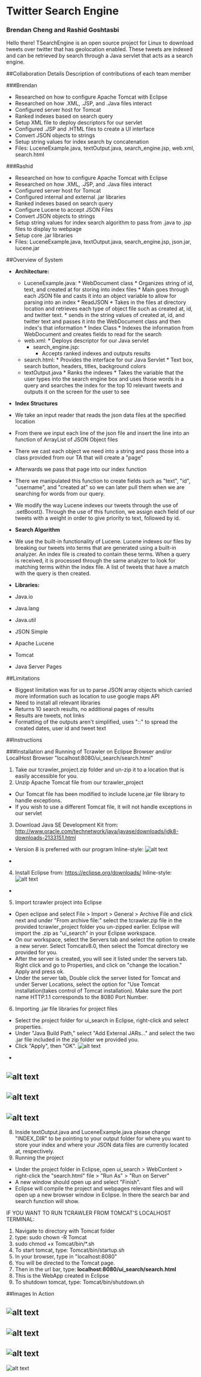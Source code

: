 # Twitter Search Engine
### Brendan Cheng and Rashid Goshtasbi

Hello there! TSearchEngine is an open source project for Linux to download tweets over twitter that has geolocation enabled. These tweets are indexed and can be retrieved by search through a Java servlet that acts as a search engine.

##Collaboration Details
Description of contributions of each team member

###Brendan
* Researched on how to configure Apache Tomcat with Eclipse
* Researched on how .XML, .JSP, and .Java files interact
* Configured server host for Tomcat
* Ranked indexes based on search query
* Setup XML file to deploy descriptors for our servlet
* Configured .JSP and .HTML files to create a UI interface
* Convert JSON objects to strings
* Setup string values for index search by concatenation
* Files: LuceneExample.java, textOutput.java, search\_engine.jsp, web.xml, search.html

###Rashid
* Researched on how to configure Apache Tomcat with Eclipse
* Researched on how .XML, .JSP, and .Java files interact
* Configured server host for Tomcat
* Configured internal and external .jar libraries
* Ranked indexes based on search query
* Configure Lucene to accept JSON Files
* Convert JSON objects to strings
* Setup string values for index search algorithm to pass from .java to .jsp files to display to webpage
* Setup core .jar libraries
* Files: LuceneExample.java, textOutput.java, search\_engine.jsp, json.jar, lucene.jar

##Overview of System
* **Architecture:**
  * LuceneExample.java:
  		* WebDocument class
  			* Organizes string of id, text, and created at for storing into index files
		* Main goes through each JSON file and casts it into an object variable to allow for parsing into an index
		* ReadJSON
			* Takes in the files at directory location and retrieves each type of object file such as created at, id, and twitter text.
			* sends in the string values of created at, id, and twitter text and passes it into the WebDocument class and then index's that information
		* Index Class
			* Indexes the information from WebDocument and creates fields to read for the search
  * web.xml:
  		* Deploys descriptor for our Java servlet
  	* search\_engine.jsp:
  		* Accepts ranked indexes and outputs results
  * search.html:
   		* Provides the interface for our Java Servlet
   		* Text box, search button, headers, titles, background colors
  * textOutput.java
   		* Ranks the indexes
   		* Takes the variable that the user types into the search engine box and uses those words in a query and searches the index for the top 10 relevant tweets and outputs it on the screen for the user to see
* **Index Structures**
 * We take an input reader that reads the json data files at the specified location
 * From there we input each line of the json file and insert the line into an function of ArrayList of JSON Object files
 * There we cast each object we need into a string and pass those into a class provided from our TA that will create a "page"
 * Afterwards we pass that page into our index function
 * There we manipulated this function to create fields such as "text", "id", "username", and "created at" so we can later pull them when we are searching for words from our query.
 * We modify the way Lucene indexes our tweets through the use of .setBoost(). Through the use of this function, we assign each field of our tweets with a weight in order to give priority to text, followed by id.
* **Search Algorithm**
 * We use the built-in functionality of Lucene. Lucene indexes our files by breaking our tweets into terms that are generated using a built-in analyzer. An index file is created to contain these terms. When a query is received, it is processed through the same analyzer to look for matching terms within the index file. A list of tweets that have a match with the query is then created. 



* **Libraries:**
 * Java.io
 * Java.lang
 * Java.util
 * JSON Simple
 * Apache Lucene
 * Tomcat
 * Java Server Pages
 

##Limitations
* Biggest limitation was for us to parse JSON array objects which carried more information such as location to use google maps API
* Need to install all relevant libraries
* Returns 10 search results, no additional pages of results
* Results are tweets, not links
* Formatting of the outputs aren't simplified, uses "::" to spread the created dates, user id and tweet text

##Instructions

###Installation and Running of Tcrawler on Eclipse Browser and/or LocalHost Browser "localhost:8080/ui_search/search.html"
1. Take our tcrawler_project.zip folder and un-zip it to a location that is easily accessible for you.
2. Unzip Apache Tomcat file from our tcrawler\_project
 * Our Tomcat file has been modified to include lucene.jar file library to handle exceptions.
 * If you wish to use a different Tomcat file, it will not handle exceptions in our servlet
3. Download Java SE Development Kit from: http://www.oracle.com/technetwork/java/javase/downloads/jdk8-downloads-2133151.html
 * Version 8 is preferred with our program
Inline-style: 
![alt text](p7.png)
-
4. Install Eclipse from: https://eclipse.org/downloads/
Inline-style: 
![alt text](p1.png)
-
5. Import tcrawler project into Eclipse
 * Open eclipse and select File > Import > General > Archive File and click next and under "From archive file:" select the tcrawler.zip file in the provided tcrawler_project folder you un-zipped earlier. Eclipse will import the .zip as "ui_search" in your Eclipse workspace.
 * On our workspace, select the Servers tab and select the option to create a new server. Select Tomcatv8.0, then select the Tomcat directory we provided for you.
 * After the server is created, you will see it listed under the servers tab. Right click and go to Properties, and click on "change the location." Apply and press ok.
 * Under the server tab, Double click the server listed for Tomcat and under Server Locations, select the option for "Use Tomcat installation(takes control of Tomcat installation). Make sure the port name HTTP.1.1 corresponds to the 8080 Port Number.
6. Importing .jar file libraries for project files
 * Select the project folder for ui_search in Eclipse, right-click and select properties.
 * Under "Java Build Path," select "Add External JARs..." and select the two .jar file included in the zip folder we provided you.
 * Click "Apply", then "OK".
![alt text](p3.png)
-
![alt text](p4.png)
-
![alt text](p5.png)
-
![alt text](p6.png)
-
8. Inside textOutput.java and LuceneExample.java please change "INDEX_DIR" to be pointing to your output folder for where you want to store your index and where your JSON data files are currently located at, respectively.
7. Running the project
 * Under the project folder in Eclipse, open ui_search > WebContent > right-click the "search.html" file > "Run As" > "Run on Server"
 * A new window should open up and select "Finish".
 * Eclipse will compile the project and webpages relevant files and will open up a new browser window in Eclipse. In there the search bar and search function will show.

 
IF YOU WANT TO RUN TCRAWLER FROM TOMCAT'S LOCALHOST TERMINAL:

1. Navigate to directory with Tomcat folder
2. type: sudo chown -R Tomcat
3. sudo chmod +x Tomcat/bin/*.sh
4. To start tomcat, type: Tomcat/bin/startup.sh
5. In your browser, type in "localhost:8080"
6. You will be directed to the Tomcat page.
7. Then in the url bar, type: **localhost:8080/ui_search/search.html**
8. This is the WebApp created in Eclipse
5. To shutdown tomcat, type: Tomcat/bin/shutdown.sh

##Images In Action


![alt text](p9.png)
-
![alt text](p10.png)
-
![alt text](p11.png)
-
![alt text](p12.png)
